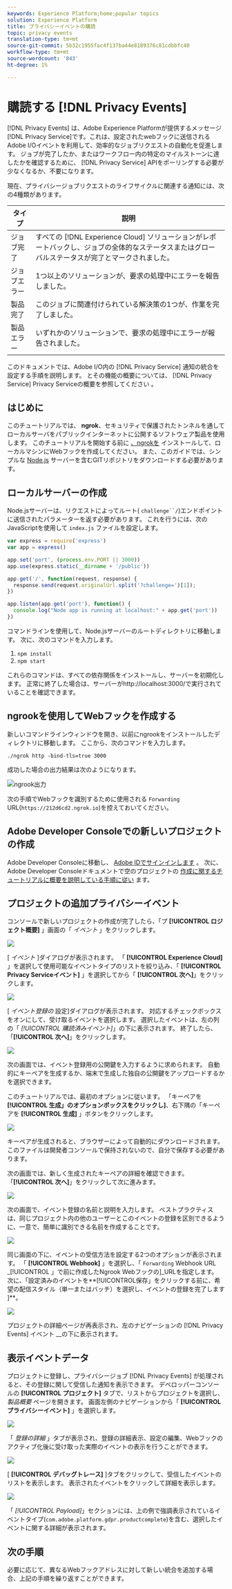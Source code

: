 ```yaml
---
keywords: Experience Platform;home;popular topics
solution: Experience Platform
title: プライバシーイベントの購読
topic: privacy events
translation-type: tm+mt
source-git-commit: 5b32c1955fac4f137ba44e8189376c81cdbbfc40
workflow-type: tm+mt
source-wordcount: '843'
ht-degree: 1%

---
```



# 購読する [!DNL Privacy Events]

[!DNL Privacy Events] は、Adobe Experience Platformが提供するメッセージ [!DNL Privacy Service]です。これは、設定されたwebフックに送信されるAdobe I/Oイベントを利用して、効率的なジョブリクエストの自動化を促進します。 ジョブが完了したか、またはワークフロー内の特定のマイルストーンに達したかを確認するために、 [!DNL Privacy Service] APIをポーリングする必要が少なくなるか、不要になります。

現在、プライバシージョブリクエストのライフサイクルに関連する通知には、次の4種類があります。

| タイプ | 説明 |
--- | ---
| ジョブ完了 | すべての [!DNL Experience Cloud] ソリューションがレポートバックし、ジョブの全体的なステータスまたはグローバルステータスが完了とマークされました。 |
| ジョブエラー | 1つ以上のソリューションが、要求の処理中にエラーを報告しました。 |
| 製品完了 | このジョブに関連付けられている解決策の1つが、作業を完了しました。 |
| 製品エラー | いずれかのソリューションで、要求の処理中にエラーが報告されました。 |

このドキュメントでは、Adobe I/O内の [!DNL Privacy Service] 通知の統合を設定する手順を説明します。 とその機能の概要については、 [!DNL Privacy Service] Privacy Serviceの概要を参照してください [](home.md)。

## はじめに

このチュートリアルでは、 **ngrok**、セキュリティで保護されたトンネルを通してローカルサーバをパブリックインターネットに公開するソフトウェア製品を使用します。 このチュートリアルを開始する前に [、ngrokを](https://ngrok.com/download) インストールして、ローカルマシンにWebフックを作成してください。 また、このガイドでは、シンプルな [Node.js](https://nodejs.org/) サーバーを含むGITリポジトリをダウンロードする必要があります。

## ローカルサーバーの作成

Node.jsサーバーは、リクエストによってルート( `challenge``/`)エンドポイントに送信されたパラメーターを返す必要があります。 これを行うには、次のJavaScriptを使用して `index.js` ファイルを設定します。

```js
var express = require('express')
var app = express()

app.set('port', (process.env.PORT || 3000))
app.use(express.static(__dirname + '/public'))

app.get('/', function(request, response) {
  response.send(request.originalUrl.split('?challenge=')[1]);
})

app.listen(app.get('port'), function() {
  console.log("Node app is running at localhost:" + app.get('port'))
})
```

コマンドラインを使用して、Node.jsサーバーのルートディレクトリに移動します。 次に、次のコマンドを入力します。

1. `npm install`
1. `npm start`

これらのコマンドは、すべての依存関係をインストールし、サーバーを初期化します。 正常に終了した場合は、サーバーがhttp://localhost:3000/で実行されていることを確認できます。

## ngrookを使用してWebフックを作成する

新しいコマンドラインウィンドウを開き、以前にngrookをインストールしたディレクトリに移動します。 ここから、次のコマンドを入力します。

```shell
./ngrok http -bind-tls=true 3000
```

成功した場合の出力結果は次のようになります。

![ngrook出力](images/privacy-events/ngrok-output.png)

次の手順でWebフックを識別するために使用される `Forwarding` URL(`https://212d6cd2.ngrok.io`)を控えておいてください。

## Adobe Developer Consoleでの新しいプロジェクトの作成

Adobe Developer Consoleに移動し、 [Adobe IDでサインインします](https://www.adobe.com/go/devs_console_ui) 。 次に、Adobe Developer Consoleドキュメントで空のプロジェクトの [作成に関するチュートリアルに概要を説明している手順に従い](https://www.adobe.io/apis/experienceplatform/console/docs.html#!AdobeDocs/adobeio-console/master/projects-empty.md) ます。

## プロジェクトの追加プライバシーイベント

コンソールで新しいプロジェクトの作成が完了したら、「プ **[!UICONTROL ロジェクト概要]** 」画面の「 _イベント_ 」をクリックします。

![](./images/privacy-events/add-event-button.png)

[ _イベント_ ]ダイアログが表示されます。 「 **[!UICONTROL Experience Cloud]** 」を選択して使用可能なイベントタイプのリストを絞り込み、「 **[!UICONTROL Privacy Serviceイベント]** 」を選択してから「 **[!UICONTROL 次へ]**」をクリックします。

![](./images/privacy-events/add-privacy-events.png)

[ _イベント登録の_ 設定]ダイアログが表示されます。 対応するチェックボックスをオンにして、受け取るイベントを選択します。 選択したイベントは、左の列の「 _[!UICONTROL 購読済みイベント]_」の下に表示されます。 終了したら、「**[!UICONTROL &#x200B;次へ&#x200B;]**」をクリックします。

![](./images/privacy-events/choose-subscriptions.png)

次の画面では、イベント登録用の公開鍵を入力するように求められます。 自動的にキーペアを生成するか、端末で生成した独自の公開鍵をアップロードするかを選択できます。

このチュートリアルでは、最初のオプションに従います。 「キーペアを **[!UICONTROL 生成」のオプションボックスをクリックし]**、右下隅の「キーペアを **[!UICONTROL 生成]** 」ボタンをクリックします。

![](./images/privacy-events/generate-key-value.png)

キーペアが生成されると、ブラウザーによって自動的にダウンロードされます。 このファイルは開発者コンソールで保持されないので、自分で保存する必要があります。

次の画面では、新しく生成されたキーペアの詳細を確認できます。 「**[!UICONTROL 次へ]**」をクリックして次に進みます。

![](./images/privacy-events/keypair-generated.png)

次の画面で、イベント登録の名前と説明を入力します。 ベストプラクティスは、同じプロジェクト内の他のユーザーとこのイベントの登録を区別できるように、一意で、簡単に識別できる名前を作成することです。

![](./images/privacy-events/event-details.png)

同じ画面の下に、イベントの受信方法を設定する2つのオプションが表示されます。 「 **[!UICONTROL Webhook]** 」を選択し、「 `Forwarding` Webhook URL _[!UICONTROL 」で前に作成したNgrook Webフックの]_URLを指定します。 次に、「設定済みのイベントを**[!UICONTROL &#x200B;保存」をクリックする前に、希望の配信スタイル（単一またはバッチ）を選択し、イベントの登録を完了します&#x200B;]**。

![](./images/privacy-events/webhook-details.png)

プロジェクトの詳細ページが再表示され、左のナビゲーションの [!DNL Privacy Events] イベント __の下に表示されます。

## 表示イベントデータ

プロジェクトに登録し、プライバシージョブ [!DNL Privacy Events] が処理されると、その登録に関して受信した通知を表示できます。 デベロッパーコンソールの **[!UICONTROL プロジェクト]** タブで、リストからプロジェクトを選択し、 _製品概要_ ページを開きます。 画面左側のナビゲーションから「 **[!UICONTROL プライバシーイベント]** 」を選択します。

![](./images/privacy-events/events-left-nav.png)

「 _登録の詳細_ 」タブが表示され、登録の詳細表示、設定の編集、Webフックのアクティブ化後に受け取った実際のイベントの表示を行うことができます。

![](./images/privacy-events/registration-details.png)

[ **[!UICONTROL デバッグトレース]** ]タブをクリックして、受信したイベントのリストを表示します。 表示されたイベントをクリックして詳細を表示します。

![](images/privacy-events/debug-tracing.png)

「 _[!UICONTROL Payload]_」セクションには、上の例で強調表示されているイベントタイプ(`com.adobe.platform.gdpr.productcomplete`)を含む、選択したイベントに関する詳細が表示されます。

## 次の手順

必要に応じて、異なるWebフックアドレスに対して新しい統合を追加する場合、上記の手順を繰り返すことができます。